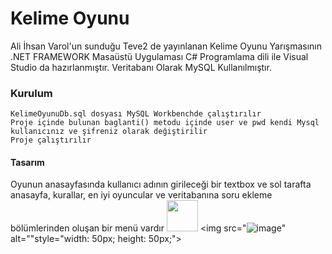 # Kelime Oyunu
Ali İhsan Varol'un sunduğu Teve2 de yayınlanan Kelime Oyunu Yarışmasının .NET FRAMEWORK Masaüstü Uygulaması
C# Programlama dili ile Visual Studio da hazırlanmıştır.
Veritabanı Olarak MySQL Kullanılmıştır.
### Kurulum
    KelimeOyunuDb.sql dosyası MySQL Workbenchde çalıştırılır
    Proje içinde bulunan baglanti() metodu içinde user ve pwd kendi Mysql kullanıcınız ve şifreniz olarak değiştirilir
    Proje çalıştırılır
#### Tasarım
Oyunun anasayfasında kullanıcı adının girileceği bir textbox ve sol tarafta anasayfa, kurallar, en iyi oyuncular ve veritabanına soru ekleme bölümlerinden oluşan bir menü vardır 
<img src="back.png" alt="" style="width: 50px; height: 50px;">
    <img src="![image](https://user-images.githubusercontent.com/71495532/113892396-9bed2800-97ce-11eb-8244-25ddb61652a0.png)" alt=""style="width: 50px; height: 50px;">



